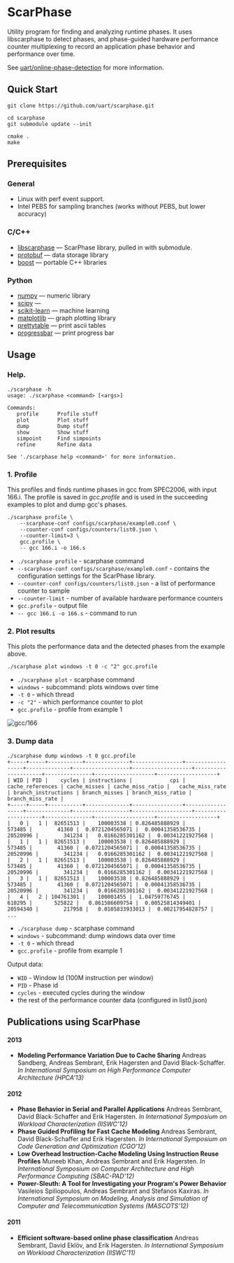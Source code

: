 # ScarPhase


Utility program for finding and analyzing runtime phases. It uses libscarphase to detect phases, and phase-guided hardware performance counter multiplexing to record an application phase behavior and performance over time.

See [uart/online-phase-detection][] for more information.

## Quick Start

    git clone https://github.com/uart/scarphase.git
    
    cd scarphase
    git submodule update --init

    cmake .
    make


## Prerequisites

### General

* Linux with perf event support.
* Intel PEBS for sampling branches (works without PEBS, but lower accuracy)

### C/C++

* [libscarphase][] — ScarPhase library, pulled in with submodule.
* [protobuf][] — data storage library
* [boost][] — portable C++ libraries

### Python

* [numpy][] — numeric library
* [scipy][] — 
* [scikit-learn][] — machine learning
* [matplotlib][] — graph plotting library
* [prettytable][] — print ascii tables
* [progressbar][] — print progress bar

## Usage

### Help.

    ./scarphase -h
    usage: ./scarphase <command> [<args>]

    Commands:
       profile      Profile stuff
       plot         Plot stuff
       dump         Dump stuff
       show         Show stuff
       simpoint     Find simpoints
       refine       Refine data

    See './scarphase help <command>' for more information.

### 1. Profile  

This profiles and finds runtime phases in gcc from SPEC2006, with input 166.i. The profile is saved in *gcc.profile* and is used in the succeeding examples to plot and dump gcc's phases.

    ./scarphase profile \
        --scarphase-conf configs/scarphase/example0.conf \
        --counter-conf configs/counters/list0.json \
        --counter-limit=3 \
        gcc.profile \
        -- gcc 166.i -o 166.s
     
* `./scarphase profile` - scarphase command
* `--scarphase-conf configs/scarphase/example0.conf` - contains the configuration settings for the ScarPhase library.
* `--counter-conf configs/counters/list0.json` - a list of performance counter to sample
* `--counter-limit` - number of available hardware performance counters
* `gcc.profile` - output file
* `-- gcc 166.i -o 166.s` - command to run
        
### 2. Plot results

This plots the performance data and the detected phases from the example above.

    ./scarphase plot windows -t 0 -c "2" gcc.profile
    
* `./scarphase plot` - scarphase command
* `windows` - subcommand: plots windows over time
* `-t 0` - which thread
* `-c "2"` - which performance counter to plot
* `gcc.profile` - profile from example 1

![gcc/166](http://www.it.uu.se/research/group/uart/measurement/online_phase_detection/gcc-screenshot.png "gcc/166 screenshot")

### 3. Dump data

    ./scarphase dump windows -t 0 gcc.profile
    +-----+-----+-----------+--------------+----------------+------------------+--------------+------------------+-------------------+---------------------+---------------+-------------------+-------------------+
    | WID | PID |    cycles | instructions |            cpi | cache_references | cache_misses | cache_miss_ratio |   cache_miss_rate | branch_instructions | branch_misses | branch_miss_ratio |  branch_miss_rate |
    +-----+-----+-----------+--------------+----------------+------------------+--------------+------------------+-------------------+---------------------+---------------+-------------------+-------------------+
    |   0 |   1 |  82651513 |    100003538 | 0.826485888929 |           573485 |        41360 |  0.0721204565071 |  0.00041358536735 |            20520996 |        341234 |   0.0166285301162 |  0.00341221927568 |
    |   1 |   1 |  82651513 |    100003538 | 0.826485888929 |           573485 |        41360 |  0.0721204565071 |  0.00041358536735 |            20520996 |        341234 |   0.0166285301162 |  0.00341221927568 |
    |   2 |   1 |  82651513 |    100003538 | 0.826485888929 |           573485 |        41360 |  0.0721204565071 |  0.00041358536735 |            20520996 |        341234 |   0.0166285301162 |  0.00341221927568 |
    |   3 |   1 |  82651513 |    100003538 | 0.826485888929 |           573485 |        41360 |  0.0721204565071 |  0.00041358536735 |            20520996 |        341234 |   0.0166285301162 |  0.00341221927568 |
    |   4 |   2 | 104761301 |    100001455 |  1.04759776745 |           610295 |       525822 |   0.861586609754 |  0.00525814349401 |            20594340 |        217958 |   0.0105833933013 |  0.00217954828757 |
    ...
    
* `./scarphase dump` - scarphase command
* `windows` - subcommand: dump windows data over time
* `-t 0` - which thread
* `gcc.profile` - profile from example 1

Output data:
* `WID` - Window Id (100M instruction per window)
* `PID` - Phase id
* `cycles` - executed cycles during the window 
* the rest of the performance counter data (configured in list0.json)


## Publications using ScarPhase 

#### 2013
*    **Modeling Performance Variation Due to Cache Sharing** Andreas Sandberg, Andreas Sembrant, Erik Hagersten and David Black-Schaffer. *In International Symposium on High Performance Computer Architecture (HPCA'13)*

#### 2012
*    **Phase Behavior in Serial and Parallel Applications** Andreas Sembrant, David Black-Schaffer and Erik Hagersten. *In International Symposium on Workload Characterization (IISWC'12)*
*    **Phase Guided Profiling for Fast Cache Modeling** Andreas Sembrant, David Black-Schaffer and Erik Hagersten. *In International Symposium on Code Generation and Optimization (CGO'12)*
*    **Low Overhead Instruction-Cache Modeling Using Instruction Reuse Profiles** Muneeb Khan, Andreas Sembrant and Erik Hagersten. *In International Symposium on Computer Architecture and High Performance Computing (SBAC-PAD'12)*
*    **Power-Sleuth: A Tool for Investigating your Program's Power Behavior** Vasileios Spiliopoulos, Andreas Sembrant and Stefanos Kaxiras. *In International Symposium on Modeling, Analysis and Simulation of Computer and Telecommunication Systems (MASCOTS'12)*

#### 2011
*    **Efficient software-based online phase classification** Andreas Sembrant, David Eklöv, and Erik Hagersten. *In International Symposium on Workload Characterization (IISWC'11)*



[libscarphase]: https://github.com/uart/libscarphase
[boost]: http://www.boost.org/
[protobuf]: https://code.google.com/p/protobuf/

[numpy]: http://www.numpy.org/
[scipy]: http://www.scipy.org/
[scikit-learn]: http://scikit-learn.org/stable/
[matplotlib]: http://matplotlib.org/

[prettytable]: https://code.google.com/p/prettytable/
[progressbar]: https://code.google.com/p/python-progressbar/

[uart]: http://www.it.uu.se/research/group/uart/
[uart/online-phase-detection]: http://www.it.uu.se/research/group/uart/measurement#online_phase_detection
